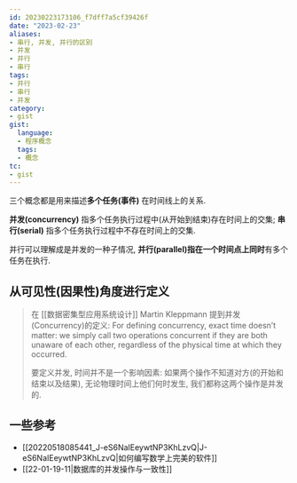 ```yaml
---
id: 20230223173106_f7dff7a5cf39426f
date: "2023-02-23"
aliases:
- 串行, 并发, 并行的区别
- 并发
- 并行
- 串行
tags:
- 并行
- 串行
- 并发
category:
- gist
gist:
  language:
  - 程序概念
  tags:
  - 概念
tc:
- gist
---
```



三个概念都是用来描述**多个任务(事件)** 在时间线上的关系.

**并发(concurrency)** 指多个任务执行过程中(从开始到结束)存在时间上的交集;
**串行(serial)** 指多个任务执行过程中不存在时间上的交集.

并行可以理解成是并发的一种子情况, 
**并行(parallel)**指在一个时间点上**同时**有多个任务在执行.

## 从可见性(因果性)角度进行定义

> 在 [[数据密集型应用系统设计]] Martin Kleppmann 提到并发(Concurrency)的定义:
> For defining concurrency, exact time doesn’t matter: we simply call two operations concurrent if they are both unaware of each other, regardless of the physical time at which they occurred.
>
> 要定义并发, 时间并不是一个影响因素: 如果两个操作不知道对方(的开始和结束以及结果), 无论物理时间上他们何时发生, 我们都称这两个操作是并发的.

## 一些参考

* [[20220518085441_J-eS6NaIEeywtNP3KhLzvQ|J-eS6NaIEeywtNP3KhLzvQ|如何编写数学上完美的软件]]
* [[22-01-19-11|数据库的并发操作与一致性]]
 